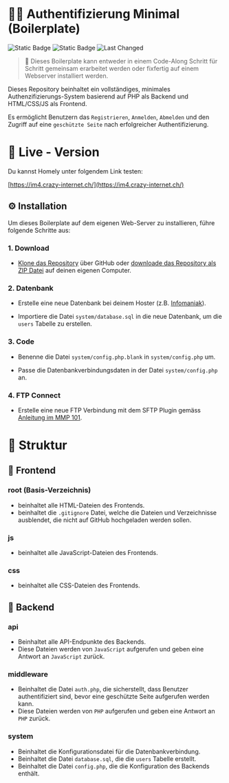 # 🔑👤 Authentifizierung Minimal (Boilerplate)

![Static Badge](https://img.shields.io/badge/Sprache-PHP-%23f7df1e)
![Static Badge](https://img.shields.io/badge/Kurs-MMP_IM4-blue)
![Last Changed](https://img.shields.io/endpoint?url=https://badges.crazy-internet.ch/im4_example.php)

> 🎨 Dieses Boilerplate kann entweder in einem Code-Along Schritt für Schritt gemeinsam erarbeitet werden oder fixfertig auf einem Webserver installiert werden.

Dieses Repository beinhaltet ein vollständiges, minimales Authenzifizierungs-System basierend auf PHP als Backend und HTML/CSS/JS als Frontend.

Es ermöglicht Benutzern das `Registrieren`, `Anmelden`, `Abmelden` und den Zugriff auf eine `geschützte Seite` nach erfolgreicher Authentifizierung.

# 🏁 Live - Version

Du kannst Homely unter folgendem Link testen:

[https://im4.crazy-internet.ch/](https://im4.crazy-internet.ch/)

## ⚙️ Installation

Um dieses Boilerplate auf dem eigenen Web-Server zu installieren, führe folgende Schritte aus:

### 1. Download

- [Klone das Repository](https://docs.github.com/en/repositories/creating-and-managing-repositories/cloning-a-repository) über GitHub oder [downloade das Repository als ZIP Datei](https://docs.github.com/en/repositories/working-with-files/using-files/downloading-source-code-archives) auf deinen eigenen Computer.

### 2. Datenbank

- Erstelle eine neue Datenbank bei deinem Hoster (z.B. [Infomaniak](https://www.infomaniak.com/de/support/faq/1981/mysqlmariadb-benutzer-und-datenbanken-verwalten)).

- Importiere die Datei `system/database.sql` in die neue Datenbank, um die `users` Tabelle zu erstellen.

### 3. Code

- Benenne die Datei `system/config.php.blank` in `system/config.php` um.

- Passe die Datenbankverbindungsdaten in der Datei `system/config.php` an.

### 4. FTP Connect

- Erstelle eine neue FTP Verbindung mit dem SFTP Plugin gemäss [Anleitung im MMP 101](https://github.com/Interaktive-Medien/101-MMP/blob/main/resources/sftp.md).

# 📁 Struktur

## 🎨 Frontend

### root (Basis-Verzeichnis)

- beinhaltet alle HTML-Dateien des Frontends.
- beinhaltet die `.gitignore` Datei, welche die Dateien und Verzeichnisse ausblendet, die nicht auf GitHub hochgeladen werden sollen.

### js

- beinhaltet alle JavaScript-Dateien des Frontends.

### css

- beinhaltet alle CSS-Dateien des Frontends.

## 🤖 Backend

### api

- Beinhaltet alle API-Endpunkte des Backends.
- Diese Dateien werden von `JavaScript` aufgerufen und geben eine Antwort an `JavaScript` zurück.

### middleware

- Beinhaltet die Datei `auth.php`, die sicherstellt, dass Benutzer authentifiziert sind, bevor eine geschützte Seite aufgerufen werden kann.
- Diese Dateien werden von `PHP` aufgerufen und geben eine Antwort an `PHP` zurück.

### system

- Beinhaltet die Konfigurationsdatei für die Datenbankverbindung.
- Beinhaltet die Datei `database.sql`, die die `users` Tabelle erstellt.
- Beinhaltet die Datei `config.php`, die die Konfiguration des Backends enthält.
